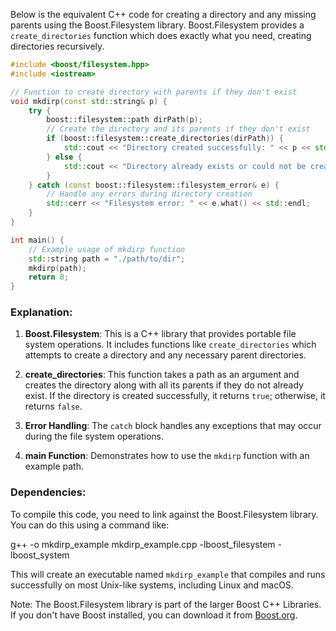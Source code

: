 Below is the equivalent C++ code for creating a directory and any missing parents using the Boost.Filesystem library. Boost.Filesystem provides a `create_directories` function which does exactly what you need, creating directories recursively.

```cpp
#include <boost/filesystem.hpp>
#include <iostream>

// Function to create directory with parents if they don't exist
void mkdirp(const std::string& p) {
    try {
        boost::filesystem::path dirPath(p);
        // Create the directory and its parents if they don't exist
        if (boost::filesystem::create_directories(dirPath)) {
            std::cout << "Directory created successfully: " << p << std::endl;
        } else {
            std::cout << "Directory already exists or could not be created: " << p << std::endl;
        }
    } catch (const boost::filesystem::filesystem_error& e) {
        // Handle any errors during directory creation
        std::cerr << "Filesystem error: " << e.what() << std::endl;
    }
}

int main() {
    // Example usage of mkdirp function
    std::string path = "./path/to/dir";
    mkdirp(path);
    return 0;
}
```

### Explanation:
1. **Boost.Filesystem**: This is a C++ library that provides portable file system operations. It includes functions like `create_directories` which attempts to create a directory and any necessary parent directories.

2. **create_directories**: This function takes a path as an argument and creates the directory along with all its parents if they do not already exist. If the directory is created successfully, it returns `true`; otherwise, it returns `false`.

3. **Error Handling**: The `catch` block handles any exceptions that may occur during the file system operations.

4. **main Function**: Demonstrates how to use the `mkdirp` function with an example path.

### Dependencies:
To compile this code, you need to link against the Boost.Filesystem library. You can do this using a command like:

g++ -o mkdirp_example mkdirp_example.cpp -lboost_filesystem -lboost_system

This will create an executable named `mkdirp_example` that compiles and runs successfully on most Unix-like systems, including Linux and macOS.

Note: The Boost.Filesystem library is part of the larger Boost C++ Libraries. If you don't have Boost installed, you can download it from [Boost.org](https://www.boost.org/).

